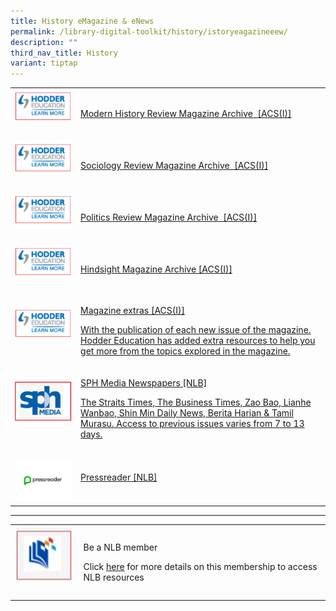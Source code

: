 ```yaml
---
title: History eMagazine & eNews
permalink: /library-digital-toolkit/history/istoryeagazineeew/
description: ""
third_nav_title: History
variant: tiptap
---
```

<table style="minWidth: 50px">
<colgroup>
<col>
<col>
</colgroup>
<tbody>
<tr>
<td rowspan="1" colspan="1">
<div class="isomer-image-wrapper">
<img style="box-sizing: border-box; border-style: none; max-width: 100%; height: auto; margin: 0px 20px 20px 0px;" height="90" width="150" alt="" src="/images/Library%20Digital%20Toolkit/Review-Magazine-150x90.png">
</div>
</td>
<td rowspan="1" colspan="1">
<p><a href="https://anglochineseschooli.sharepoint.com/sites/ACSIeResources/SitePages/eMagazine.aspx" rel="noopener noreferrer nofollow" target="_blank">Modern History Review Magazine Archive&nbsp; [ACS(I)]</a>
</p>
</td>
</tr>
<tr>
<td rowspan="1" colspan="1">
<div class="isomer-image-wrapper">
<img style="box-sizing: border-box; border-style: none; max-width: 100%; height: auto; margin: 0px 20px 20px 0px;" height="90" width="150" alt="" src="/images/Library%20Digital%20Toolkit/Review-Magazine-150x90.png">
</div>
</td>
<td rowspan="1" colspan="1">
<p><a href="https://anglochineseschooli.sharepoint.com/sites/ACSIeResources/SitePages/eMagazine.aspx" rel="noopener noreferrer nofollow" target="_blank">Sociology Review Magazine Archive&nbsp; [ACS(I)]</a>
</p>
</td>
</tr>
<tr>
<td rowspan="1" colspan="1">
<div class="isomer-image-wrapper">
<img style="box-sizing: border-box; border-style: none; max-width: 100%; height: auto; margin: 0px 20px 20px 0px;" height="90" width="150" alt="" src="/images/Library%20Digital%20Toolkit/Review-Magazine-150x90.png">
</div>
</td>
<td rowspan="1" colspan="1">
<p><a href="https://anglochineseschooli.sharepoint.com/sites/ACSIeResources/SitePages/eMagazine.aspx" rel="noopener noreferrer nofollow" target="_blank">Politics Review Magazine Archive&nbsp; [ACS(I)]</a>
</p>
</td>
</tr>
<tr>
<td rowspan="1" colspan="1">
<div class="isomer-image-wrapper">
<img style="box-sizing: border-box; border-style: none; max-width: 100%; height: auto; margin: 0px 20px 20px 0px;" height="90" width="150" alt="" src="/images/Library%20Digital%20Toolkit/Review-Magazine-150x90.png">
</div>
</td>
<td rowspan="1" colspan="1">
<p><a href="https://anglochineseschooli.sharepoint.com/sites/ACSIeResources/SitePages/eMagazine.aspx" rel="noopener noreferrer nofollow" target="_blank">Hindsight Magazine Archive [ACS(I)]</a>
</p>
</td>
</tr>
<tr>
<td rowspan="1" colspan="1">
<div class="isomer-image-wrapper">
<img style="box-sizing: border-box; border-style: none; max-width: 100%; height: auto; margin: 0px 20px 20px 0px;" height="90" width="150" alt="" src="/images/Library%20Digital%20Toolkit/Review-Magazine-150x90.png">
</div>
</td>
<td rowspan="1" colspan="1">
<p><a href="https://www.hoddereducation.co.uk/magazineextras" rel="noopener noreferrer nofollow" target="_blank">Magazine extras [ACS(I)]</a>
</p>
<p></p>
<p><a href="https://www.hoddereducation.co.uk/magazineextras" rel="noopener noreferrer nofollow" target="_blank">With the publication of each new issue of the magazine.<br>Hodder Education has added extra resources to help you get more from the topics explored in the magazine.</a>
</p>
</td>
</tr>
<tr>
<td rowspan="1" colspan="1">
<div class="isomer-image-wrapper">
<img style="box-sizing: border-box; border-style: none; max-width: 100%; height: auto; margin: 0px 20px 20px 0px;" height="103" width="150" alt="" src="/images/Library%20Digital%20Toolkit/SPH.jpg">
</div>
</td>
<td rowspan="1" colspan="1">
<p><a href="https://eresources.nlb.gov.sg/main/sphnewspapers" rel="noopener noreferrer nofollow" target="_blank">SPH Media Newspapers [NLB]</a>
</p>
<p></p>
<p><a href="https://eresources.nlb.gov.sg/main/sphnewspapers" rel="noopener noreferrer nofollow" target="_blank">The Straits Times, The Business Times, Zao Bao, Lianhe Wanbao, Shin Min Daily News, Berita Harian &amp; Tamil Murasu. Access to previous issues varies from 7 to 13 days.</a>
</p>
</td>
</tr>
<tr>
<td rowspan="1" colspan="1">
<p></p>
<div class="isomer-image-wrapper">
<img style="width: 100%" height="auto" width="100%" alt="" src="/images/pressrdr.png">
</div>
</td>
<td rowspan="1" colspan="1">
<p><a href="https://eresources.nlb.gov.sg/main/Browse?startsWith=P" rel="noopener noreferrer nofollow" target="_blank">Pressreader [NLB]</a>
</p>
</td>
</tr>
</tbody>
</table>
<hr>
<table style="minWidth: 50px">
<colgroup>
<col>
<col>
</colgroup>
<tbody>
<tr>
<td rowspan="1" colspan="1">
<div class="isomer-image-wrapper">
<img style="box-sizing: border-box; border-style: none; max-width: 100%; height: auto; margin: 0px 20px 20px 0px;" height="96" width="100" alt="" src="/images/Library%20Digital%20Toolkit/library-logo.jpg">
</div>
</td>
<td rowspan="1" colspan="1">
<p>Be a NLB member</p>
<p></p>
<p>Click&nbsp;<a href="https://drive.google.com/file/d/1lu_8sdJG-Cn2_I-7SSl0ttggJEhauSMn/view?usp=sharing" rel="noopener noreferrer nofollow" target="_blank">here</a>&nbsp;for
more details on this membership to access NLB resources</p>
</td>
</tr>
</tbody>
</table>
<p></p>